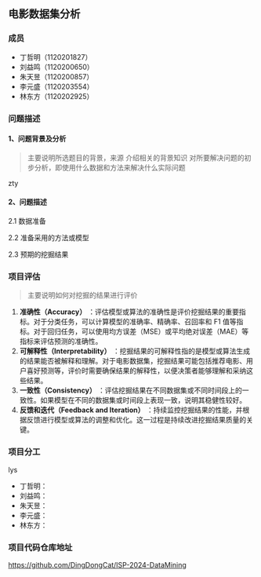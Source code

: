 
## **电影数据集分析**

### 成员

- 丁哲明（1120201827）
- 刘益鸣（1120200650）
- 朱天昱（1120200857）
- 李元盛（1120203554）
- 林东方（1120202925）

### 问题描述

#### 1、问题背景及分析

> 主要说明所选题目的背景，来源
> 介绍相关的背景知识
> 对所要解决问题的初步分析，即使用什么数据和方法来解决什么实际问题

zty

#### 2、问题描述

2.1 数据准备


2.2 准备采用的方法或模型


2.3 预期的挖掘结果


### 项目评估

> 主要说明如何对挖掘的结果进行评价

1. **准确性（Accuracy）** ：评估模型或算法的准确性是评价挖掘结果的重要指标。对于分类任务，可以计算模型的准确率、精确率、召回率和 F1 值等指标。对于回归任务，可以使用均方误差（MSE）或平均绝对误差（MAE）等指标来评估预测的准确性。
2. **可解释性（Interpretability）** ：挖掘结果的可解释性指的是模型或算法生成的结果能否被解释和理解。对于电影数据集，挖掘结果可能包括推荐电影、用户喜好预测等，评价时需要确保结果的解释性，以便决策者能够理解和采纳这些结果。
3. **一致性（Consistency）** ：评估挖掘结果在不同数据集或不同时间段上的一致性。如果模型在不同的数据集或时间段上表现一致，说明其稳健性较好。
4. **反馈和迭代（Feedback and Iteration）** ：持续监控挖掘结果的性能，并根据反馈进行模型或算法的调整和优化。这一过程是持续改进挖掘结果质量的关键。

### 项目分工

lys

- 丁哲明：
- 刘益鸣：
- 朱天昱：
- 李元盛：
- 林东方：

### 项目代码仓库地址

https://github.com/DingDongCat/ISP-2024-DataMining
